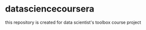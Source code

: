 datasciencecoursera
===================

this repository is created for data scientist's toolbox course project
